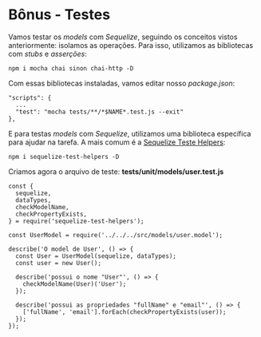 # Bônus - Testes

Vamos testar os _models_ com _Sequelize_, seguindo os conceitos vistos anteriormente: isolamos as operações.
Para isso, utilizamos as bibliotecas com _stubs_ e _asserções_:
```
npm i mocha chai sinon chai-http -D
```

Com essas bibliotecas instaladas, vamos editar nosso _package.json_:
```
"scripts": {
  ...
  "test": "mocha tests/**/*$NAME*.test.js --exit"
},
```

E para testas _models_ com _Sequelize_, utilizamos uma biblioteca específica para ajudar na tarefa. A mais comum é a [Sequelize Teste Helpers](https://www.npmjs.com/package/sequelize-test-helpers):
```
npm i sequelize-test-helpers -D
```

Criamos agora o arquivo de teste:
__tests/unit/models/user.test.js__
```
const {
  sequelize,
  dataTypes,
  checkModelName,
  checkPropertyExists,
} = require('sequelize-test-helpers');

const UserModel = require('../../../src/models/user.model');

describe('O model de User', () => {
  const User = UserModel(sequelize, dataTypes);
  const user = new User();

  describe('possui o nome "User"', () => {
    checkModelName(User)('User');
  });

  describe('possui as propriedades "fullName" e "email"', () => {
    ['fullName', 'email'].forEach(checkPropertyExists(user));
  });
});
```